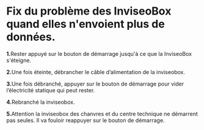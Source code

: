 <h1>Fix du problème des InviseoBox quand elles n'envoient plus de données.</h1>
<p><strong>1.</strong>Rester appuyé sur le bouton de démarrage jusqu'à ce que la InviseoBox s'éteigne.</p>
<p><strong>2.</strong>Une fois éteinte, débrancher le câble d’alimentation de la inviseobox.</p>
<p><strong>3.</strong>Une fois débranché, appuyer sur le bouton de démarrage pour vider l’électricité statique qui peut rester.</p>
<p><strong>4.</strong>Rebranché la inviseobox.</p>
<p><strong>5.</strong>Attention la inviseobox des chanvres et du centre technique ne démarrent pas seules. Il va fouloir reappuyer sur le bouton de démarrage.
</p>
